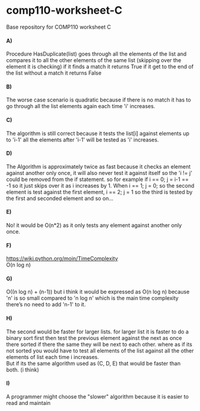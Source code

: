# comp110-worksheet-C
Base repository for COMP110 worksheet C  

#### A)  
Procedure HasDuplicate(list) goes through all the elements of the list and compares it to all the other elements of the same list (skipping over the element it is checking) if it finds a match it returns True if it get to the end of the list without a match it returns False  
#### B)  
The worse case scenario is quadratic because if there is no match it has to go through all the list elements again each time 'i' increases.  
#### C)  
The algorithm is still correct because it tests the list[i] against elements up to 'i-1' all the elements after 'i-1' will be tested as 'i' increases.  
#### D)  
The Algorithm is approximately twice as fast because it checks an element against another only once, it will also never test it against itself so the 'i != j' could be removed from the if statement. so for example if i == 0; j = i-1 == -1 so it just skips over it as i increases by 1. When i == 1; j = 0; so the second element is test against the first element, i == 2; j = 1 so the third is tested by the first and seconded element and so on...  
#### E)  
No! it would be O(n*2) as it only tests any element against another only once.  
#### F)  
https://wiki.python.org/moin/TimeComplexity  
O(n log n)  
#### G)  
O((n log n) + (n-1)) but i think it would be expressed as O(n log n) because 'n' is so small compared to 'n log n' which is the main time complexity there’s no need to add 'n-1' to it.  
#### H)  
The second would be faster for larger lists. for larger list it is faster to do a binary sort first then test the previous element against the next as once there sorted if there the same they will be next to each other. where as if its not sorted you would have to test all elements of the list against all the other elements of list each time i increases.  
But if its the same algorithm used as (C, D, E) that would be faster than both. (i think)  
#### I)  
A programmer might choose the "slower" algorithm because it is easier to read and maintain  
